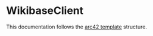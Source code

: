 # WikibaseClient

This documentation follows the [arc42 template](https://docs.arc42.org/home/) structure.
